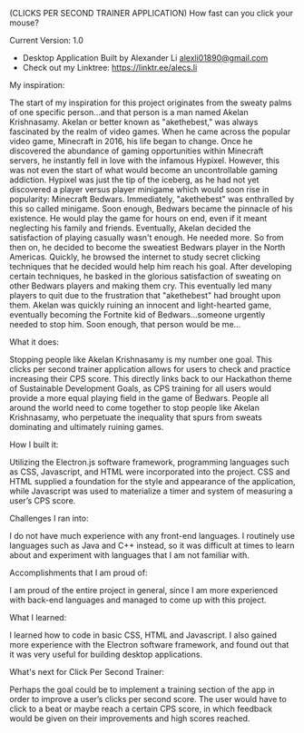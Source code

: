 (CLICKS PER SECOND TRAINER APPLICATION)
How fast can you click your mouse?

Current Version: 1.0

- Desktop Application Built by Alexander Li <alexli01890@gmail.com>
- Check out my Linktree: https://linktr.ee/alecs.li




My inspiration:

The start of my inspiration for this project originates from the sweaty palms of one specific person...and that person is a man named Akelan Krishnasamy. 
Akelan or better known as "akethebest," was always fascinated by the realm of video games. When he came across the popular video game, Minecraft in 2016, his life began to change. 
Once he discovered the abundance of gaming opportunities within Minecraft servers, he instantly fell in love with the infamous Hypixel. 
However, this was not even the start of what would become an uncontrollable gaming addiction. 
Hypixel was just the tip of the iceberg, as he had not yet discovered a player versus player minigame which would soon rise in popularity: Minecraft Bedwars. 
Immediately, "akethebest" was enthralled by this so called minigame. Soon enough, Bedwars became the pinnacle of his existence. 
He would play the game for hours on end, even if it meant neglecting his family and friends. 
Eventually, Akelan decided the satisfaction of playing casually wasn't enough. He needed more. So from then on, he decided to become the sweatiest Bedwars player in the North Americas. 
Quickly, he browsed the internet to study secret clicking techniques that he decided would help him reach his goal. 
After developing certain techniques, he basked in the glorious satisfaction of sweating on other Bedwars players and making them cry. 
This eventually led many players to quit due to the frustration that "akethebest" had brought upon them. 
Akelan was quickly ruining an innocent and light-hearted game, eventually becoming the Fortnite kid of Bedwars...someone urgently needed to stop him. 
Soon enough, that person would be me...


What it does:

Stopping people like Akelan Krishnasamy is my number one goal. 
This clicks per second trainer application allows for users to check and practice increasing their CPS score. 
This directly links back to our Hackathon theme of Sustainable Development Goals, as CPS training for all users would provide a more equal playing field in the game of Bedwars. 
People all around the world need to come together to stop people like Akelan Krishnasamy, who perpetuate the inequality that spurs from sweats dominating and ultimately ruining games.


How I built it:

Utilizing the Electron.js software framework, programming languages such as CSS, Javascript, and HTML were incorporated into the project. 
CSS and HTML supplied a foundation for the style and appearance of the application, while Javascript was used to materialize a timer and system of measuring a user’s CPS score.


Challenges I ran into:

I do not have much experience with any front-end languages. 
I routinely use languages such as Java and C++ instead, so it was difficult at times to learn about and experiment with languages that I am not familiar with.


Accomplishments that I am proud of:

I am proud of the entire project in general, since I am more experienced with back-end languages and managed to come up with this project.


What I learned:

I learned how to code in basic CSS, HTML and Javascript. 
I also gained more experience with the Electron software framework, and found out that it was very useful for building desktop applications.


What's next for Click Per Second Trainer:

Perhaps the goal could be to implement a training section of the app in order to improve a user’s clicks per second score. 
The user would have to click to a beat or maybe reach a certain CPS score, in which feedback would be given on their improvements and high scores reached.

